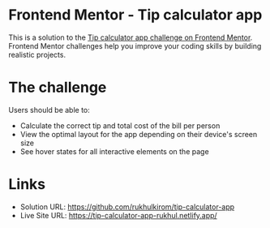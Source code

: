 # Frontend Mentor - Tip calculator app

This is a solution to the [Tip calculator app challenge on Frontend Mentor](https://www.frontendmentor.io/challenges/tip-calculator-app-ugJNGbJUX). Frontend Mentor challenges help you improve your coding skills by building realistic projects.

# The challenge

Users should be able to:

- Calculate the correct tip and total cost of the bill per person
- View the optimal layout for the app depending on their device's screen size
- See hover states for all interactive elements on the page

# Links

- Solution URL: https://github.com/rukhulkirom/tip-calculator-app
- Live Site URL: https://tip-calculator-app-rukhul.netlify.app/
